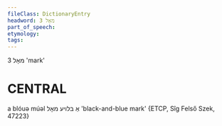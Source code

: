 ```yaml
---
fileClass: DictionaryEntry
headword: מאָל 3
part_of_speech: 
etymology: 
tags: 
---
```

מאָל 3
'mark'

CENTRAL
========

a blóuə múəl אַ בלויע מאָל 'black-and-blue mark' {ETCP, Sîg Felső Szek, 47223}
